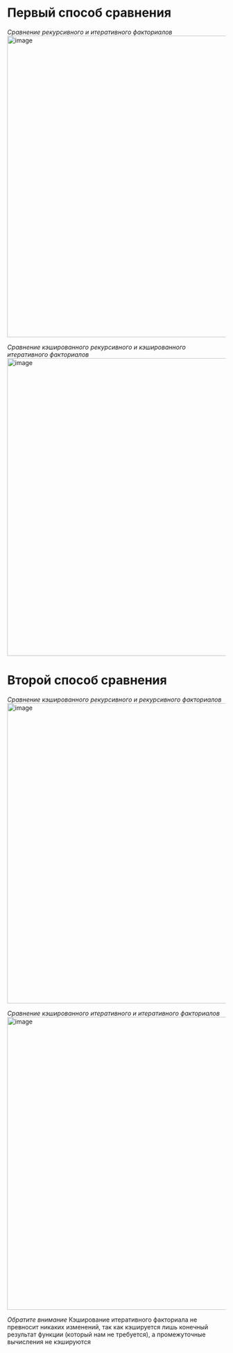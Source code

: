 
# Первый способ сравнения
*Сравнение рекурсивного и итеративного факториалов*
<img width="935" height="694" alt="image" src="https://github.com/user-attachments/assets/86d587fe-27c1-446b-9924-ecd742df4f19" />

*Сравнение кэшированного рекурсивного и кэшированного итеративного факториалов*
<img width="946" height="685" alt="image" src="https://github.com/user-attachments/assets/636f0be2-4b3c-4cde-bf89-748f4c37da19" />

# Второй способ сравнения
*Сравнение кэшированного рекурсивного и рекурсивного факториалов*
<img width="948" height="691" alt="image" src="https://github.com/user-attachments/assets/47e82b73-876f-46ff-b2ad-ad8db033515c" />


*Сравнение кэшированного итеративного и итеративного факториалов*
<img width="961" height="674" alt="image" src="https://github.com/user-attachments/assets/0af45a7f-7a86-4419-8420-aa11602e9d99" />

_*Обратите внимание*_ Кэширование итеративного факториала не превносит никаких изменений, так как кэшируется лишь конечный результат функции (который нам не требуется), а промежуточные вычисления не кэшируются
